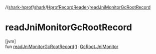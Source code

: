 //[shark-hprof](../../../index.md)/[shark](../index.md)/[HprofRecordReader](index.md)/[readJniMonitorGcRootRecord](read-jni-monitor-gc-root-record.md)

# readJniMonitorGcRootRecord

[jvm]\
fun [readJniMonitorGcRootRecord](read-jni-monitor-gc-root-record.md)(): [GcRoot.JniMonitor](../-gc-root/-jni-monitor/index.md)
